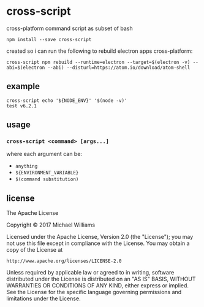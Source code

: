 # cross-script

cross-platform command script as subset of bash

```shell
npm install --save cross-script
```

created so i can run the following to rebuild electron apps cross-platform:

```shell
cross-script npm rebuild --runtime=electron --target=$(electron -v) --abi=$(electron --abi) --disturl=https://atom.io/download/atom-shell
```

## example

```shell
cross-script echo '${NODE_ENV}' '$(node -v)'
test v6.2.1
```

## usage

### `cross-script <command> [args...]`

where each argument can be:

- `anything`
- `${ENVIRONMENT_VARIABLE}`
- `$(command substitution)`

## license

The Apache License

Copyright &copy; 2017 Michael Williams

Licensed under the Apache License, Version 2.0 (the "License");
you may not use this file except in compliance with the License.
You may obtain a copy of the License at

    http://www.apache.org/licenses/LICENSE-2.0

Unless required by applicable law or agreed to in writing, software
distributed under the License is distributed on an "AS IS" BASIS,
WITHOUT WARRANTIES OR CONDITIONS OF ANY KIND, either express or implied.
See the License for the specific language governing permissions and
limitations under the License.
